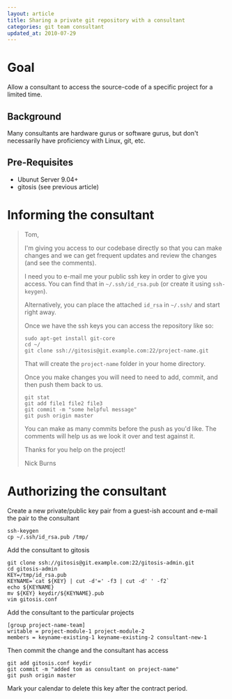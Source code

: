```yaml
---
layout: article
title: Sharing a private git repository with a consultant
categories: git team consultant
updated_at: 2010-07-29
---
```


Goal
====

Allow a consultant to access the source-code of a specific project for a limited time.

Background
----------

Many consultants are hardware gurus or software gurus, but don't necessarily have proficiency with Linux, git, etc. 

Pre-Requisites
--------------

  * Ubunut Server 9.04+
  * gitosis (see previous article)

Informing the consultant
========================

> Tom,
>
> I'm giving you access to our codebase directly so that you can make changes
> and we can get frequent updates and review the changes (and see the comments).
>
> I need you to e-mail me your public ssh key in order to give you access.
> You can find that in `~/.ssh/id_rsa.pub` (or create it using `ssh-keygen`).
>
> Alternatively, you can place the attached `id_rsa` in `~/.ssh/` and start right away.
>
> Once we have the ssh keys you can access the repository like so:
>
>     sudo apt-get install git-core
>     cd ~/
>     git clone ssh://gitosis@git.example.com:22/project-name.git
>
> That will create the `project-name` folder in your home directory.
>
> Once you make changes you will need to need to add, commit, and then push them back to us.
>
>     git stat
>     git add file1 file2 file3
>     git commit -m "some helpful message"
>     git push origin master
>
> You can make as many commits before the push as you'd like.
> The comments will help us as we look it over and test against it.
>
> Thanks for you help on the project!
>
> Nick Burns


Authorizing the consultant
==========================

Create a new private/public key pair from a guest-ish account and e-mail the pair to the consultant

    ssh-keygen
    cp ~/.ssh/id_rsa.pub /tmp/

Add the consultant to gitosis
 
    git clone ssh://gitosis@git.example.com:22/gitosis-admin.git
    cd gitosis-admin
    KEY=/tmp/id_rsa.pub
    KEYNAME=`cat ${KEY} | cut -d'=' -f3 | cut -d' ' -f2`
    echo ${KEYNAME}
    mv ${KEY} keydir/${KEYNAME}.pub
    vim gitosis.conf

Add the consultant to the particular projects

    [group project-name-team]
    writable = project-module-1 project-module-2
    members = keyname-existing-1 keyname-existing-2 consultant-new-1

Then commit the change and the consultant has access

    git add gitosis.conf keydir
    git commit -m "added tom as consultant on project-name"
    git push origin master

Mark your calendar to delete this key after the contract period.
